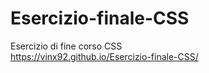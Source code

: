 # Esercizio-finale-CSS
Esercizio di fine corso CSS <br>
https://vinx92.github.io/Esercizio-finale-CSS/

